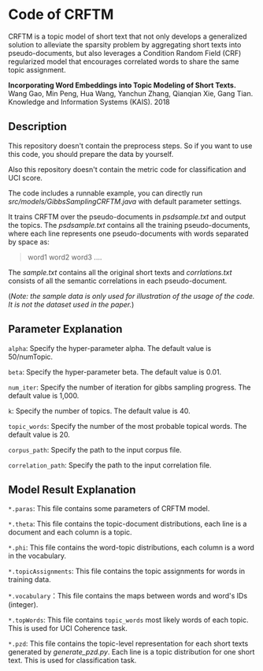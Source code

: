# Code of CRFTM

CRFTM is a topic model of short text that not only develops a generalized solution to alleviate the sparsity problem by aggregating short texts into pseudo-documents, but also leverages a Condition Random Field (CRF) regularized model that encourages correlated words to share the same topic assignment.

**Incorporating Word Embeddings into Topic Modeling of Short Texts.** Wang Gao, Min Peng, Hua Wang, Yanchun Zhang, Qianqian Xie, Gang Tian. Knowledge and Information Systems (KAIS). 2018

## Description

This repository doesn't contain the preprocess steps. So if you want to use this code, you should prepare the data by yourself. 

Also this repository doesn't contain the metric code for classification and UCI score. 

The code includes a runnable example, you can directly run *src/models/GibbsSamplingCRFTM.java* with default parameter settings.

It trains CRFTM over the pseudo-documents in *psdsample.txt* and output the topics. The *psdsample.txt* contains all the training pseudo-documents, where each line represents one pseudo-documents with words separated by space as:
> word1 word2 word3 ....

The *sample.txt* contains all the original short texts and *corrlations.txt* consists of all the semantic correlations in each pseudo-document.

(*Note: the sample data is only used for illustration of the usage of the code. It is not the dataset used in the paper.*)

## Parameter Explanation

`alpha`: Specify the hyper-parameter alpha. The default value is 50/numTopic.

`beta`: Specify the hyper-parameter beta. The default value is 0.01.

`num_iter`: Specify the number of iteration for gibbs sampling progress. The default value is 1,000.

`k`: Specify the number of topics. The default value is 40.

`topic_words`: Specify the number of the most probable topical words. The default value is 20.

`corpus_path`: Specify the path to the input corpus file.

`correlation_path`: Specify the path to the input correlation file.

## Model Result Explanation

`*.paras`: This file contains some parameters of CRFTM model.

`*.theta`: This file contains the topic-document distributions, each line is a document and each column is a topic.

`*.phi`: This file contains the word-topic distributions, each column is a word in the vocabulary.

`*.topicAssignments`: This file contains the topic assignments for words in training data. 

`*.vocabulary`：This file contains the maps between words and word's IDs (integer). 

`*.topWords`: This file contains `topic_words` most likely words of each topic. This is used for UCI Coherence task.

`*.pzd`: This file contains the topic-level representation for each short texts generated by *generate_pzd.py*. Each line is a topic distribution for one short text. This is used for classification task.
